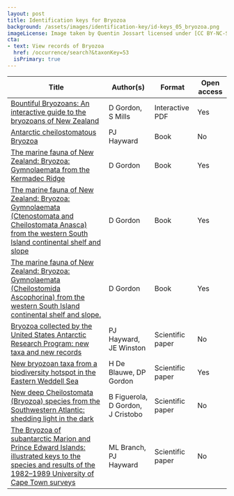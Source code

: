 ```yaml
---
layout: post
title: Identification keys for Bryozoa
background: /assets/images/identification-key/id-keys_05_bryozoa.png
imageLicense: Image taken by Quentin Jossart licensed under [CC BY-NC-SA 4.0](https://creativecommons.org/licenses/by-nc-sa/4.0/).
cta:
- text: View records of Bryozoa
  href: /occurrence/search?&taxonKey=53
  isPrimary: true
---
```


Title | Author(s) | Format | Open access | 
-- | -- | -- | -- | 
[Bountiful Bryozoans: An interactive guide to the bryozoans of New Zealand](https://niwa.co.nz/static/web/MarineIdentificationGuidesandFactSheets/Bountiful_Bryozoans_Version_1-0_2016_NIWA.pdf) | D Gordon, S Mills | Interactive PDF | Yes | 
[Antarctic cheilostomatous Bryozoa](https://www.worldcat.org/title/antarctic-cheilostomatous-bryozoa/oclc/1221521225&referer=brief_results) | PJ Hayward | Book | No | 
[The marine fauna of New Zealand: Bryozoa: Gymnolaemata from the Kermadec Ridge](https://docs.niwa.co.nz/library/public/Memoir%20091_Marine%20Fauna%20of%20NZ_Bryozoa_Gymnolaemata%20from%20the%20Kermadec%20Ridge%20-%201984.pdf) | D Gordon | Book | Yes | 
[The  marine fauna of New Zealand: Bryozoa: Gymnolaemata (Ctenostomata and  Cheilostomata Anasca) from the western South Island continental shelf  and slope](https://docs.niwa.co.nz/library/public/Memoir%20095_Marine%20Fauna%20of%20NZ_Bryozoa_Gymnolaemata%20from%20the%20Western%20South%20Island%20Shelf%20and%20Slope%20-%201986.pdf) | D Gordon | Book | Yes | 
[The  marine fauna of New Zealand: Bryozoa: Gymnolaemata (Cheilostomida  Ascophorina) from the western South Island continental shelf and slope.](https://docs.niwa.co.nz/library/public/Memoir%20097_Marine%20Fauna%20of%20NZ_Bryozoa_Gymnolaemata%20from%20the%20Western%20South%20Island%20Shelf%20and%20Slope%20-%201989.pdf) | D Gordon | Book | Yes | 
[Bryozoa collected by the United States Antarctic Research Program: new taxa and new records](https://www.tandfonline.com/doi/abs/10.1080/00222933.2011.574922) | PJ Hayward, JE Winston | Scientific paper | No | 
[New bryozoan taxa from a biodiversity hotspot in the Eastern Weddell Sea](https://www.google.com/url?sa=t&rct=j&q=&esrc=s&source=web&cd=&ved=2ahUKEwiL9ZWxhojxAhXFAWMBHW3ICO0QFjAAegQIBBAD&url=http%3A%2F%2Fwww.vliz.be%2Fimisdocs%2Fpublications%2F261141.pdf&usg=AOvVaw3hnEM7YiegSPwRkSxpJzUF) | H De Blauwe, DP Gordon | Scientific paper | Yes | 
[New deep Cheilostomata (Bryozoa) species from the Southwestern Atlantic: shedding light in the dark](https://doi.org/10.11646/zootaxa.4375.2.3) | B Figuerola, D Gordon, J Cristobo | Scientific paper | No | 
[The  Bryozoa of subantarctic Marion and Prince Edward Islands: illustrated  keys to the species and results of the 1982–1989 University of Cape Town surveys](https://doi.org/10.2989/AJMS.2007.29.1.1.66) | ML Branch, PJ Hayward | Scientific paper | No | 



